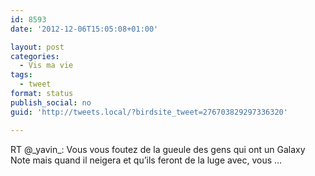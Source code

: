 ```yaml
---
id: 8593
date: '2012-12-06T15:05:08+01:00'

layout: post
categories:
  - Vis ma vie
tags:
  - tweet
format: status
publish_social: no
guid: 'http://tweets.local/?birdsite_tweet=276703829297336320'

---
```


RT @\_yavin\_: Vous vous foutez de la gueule des gens qui ont un Galaxy Note mais quand il neigera et qu’ils feront de la luge avec, vous …